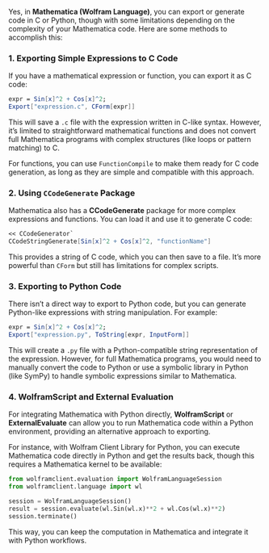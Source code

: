 Yes, in **Mathematica (Wolfram Language)**, you can export or generate code in C or Python, though with some limitations depending on the complexity of your Mathematica code. Here are some methods to accomplish this:

### 1. **Exporting Simple Expressions to C Code**

If you have a mathematical expression or function, you can export it as C code:

```mathematica
expr = Sin[x]^2 + Cos[x]^2;
Export["expression.c", CForm[expr]]
```

This will save a `.c` file with the expression written in C-like syntax. However, it’s limited to straightforward mathematical functions and does not convert full Mathematica programs with complex structures (like loops or pattern matching) to C.

For functions, you can use `FunctionCompile` to make them ready for C code generation, as long as they are simple and compatible with this approach.

### 2. **Using `CCodeGenerate` Package**

Mathematica also has a **CCodeGenerate** package for more complex expressions and functions. You can load it and use it to generate C code:

```mathematica
<< CCodeGenerator`
CCodeStringGenerate[Sin[x]^2 + Cos[x]^2, "functionName"]
```

This provides a string of C code, which you can then save to a file. It’s more powerful than `CForm` but still has limitations for complex scripts.

### 3. **Exporting to Python Code**

There isn’t a direct way to export to Python code, but you can generate Python-like expressions with string manipulation. For example:

```mathematica
expr = Sin[x]^2 + Cos[x]^2;
Export["expression.py", ToString[expr, InputForm]]
```

This will create a `.py` file with a Python-compatible string representation of the expression. However, for full Mathematica programs, you would need to manually convert the code to Python or use a symbolic library in Python (like SymPy) to handle symbolic expressions similar to Mathematica.

### 4. **WolframScript and External Evaluation**

For integrating Mathematica with Python directly, **WolframScript** or **ExternalEvaluate** can allow you to run Mathematica code within a Python environment, providing an alternative approach to exporting. 

For instance, with Wolfram Client Library for Python, you can execute Mathematica code directly in Python and get the results back, though this requires a Mathematica kernel to be available:

```python
from wolframclient.evaluation import WolframLanguageSession
from wolframclient.language import wl

session = WolframLanguageSession()
result = session.evaluate(wl.Sin(wl.x)**2 + wl.Cos(wl.x)**2)
session.terminate()
```

This way, you can keep the computation in Mathematica and integrate it with Python workflows.
